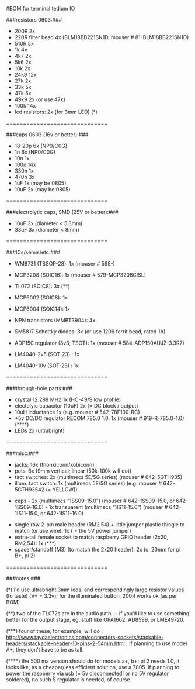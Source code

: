 #BOM for terminal tedium IO 


###resistors 0603:###

- 200R            	2x 
- 220R filter bead    4x (BLM18BB221SN1D, mouser # 81-BLM18BB221SN1D)
- 510R            	5x
- 1k 					4x
- 4k7					2x 
- 5k6        		    2x
- 10k 				2x
- 24k9 				12x
- 27k					2x 
- 33k 				5x
- 47k                 5x 
- 49k9 				2x (or use 47k)
- 100k 				14x  
- led resistors:      2x (for 3mm LED) (*) 

==============================

###caps 0603 (16v or better):###

- 18-20p			6x (NP0/C0G) 
- 1n 				6x (NP0/C0G)  	 
- 10n 				1x 
- 100n 				14x 
- 330n 				1x
- 470n 				3x
- 1uF 				1x (may be 0805)
- 10uF 				2x (may be 0805)

==============================

###electrolytic caps, SMD (25V or better):###

- 10uF 			 3x (diameter < 5.3mm)
- 33uF 			 3x (diameter < 8mm)

==============================

###ICs/semis/etc:###

- WM8731  (TSSOP-28): 		1x  (mouser # 595-)
- MCP3208 (SOIC16):			1x  (mouser # 579-MCP3208CISL)
- TL072 (SOIC8):			3x  (**)
- MCP6002 (SOIC8):			1x
- MCP6004 (SOIC14):			1x


- NPN transistors (MMBT3904): 4x 
- SM5817 Schottky diodes: 3x (or use 1206 ferrit bead, rated 1A)
- ADP150 regulator (3v3, TSOT): 1x (mouser # 584-ADP150AUJZ-3.3R7)
- LM4040-2v5 (SOT-23) : 1x
- LM4040-10v (SOT-23) : 1x

==============================

###through-hole parts:###

- crystal 12.288 MHz 						1x (HC-49/S low profile) 
- electolyic capacitor (10uF)				2x (= DC block / output)
- 10uH inductance 	    	    			1x (e.g. mouser # 542-78F100-RC)
- +5v DC/DC regulator RECOM 785.0 1.0.     	1x (mouser # 919-R-785.0-1.0) (****)
- LEDs  2x (ultrabright) 

==============================

###misc:###

- jacks:			  16x (thonkiconn/kobiconn)
- pots:				  6x  (9mm vertical; linear (50k-100k will do))
- tact switches: 	  2x  (multimecs 5E/5G series) (mouser # 642-5GTH935)
- illum. tact switch: 1x  (multimecs 5E/5G series) (e.g. mouser # 642-5GTH93542 (= YELLOW))
+ caps			- 2x  (multimecs “1SS09-15.0”) (mouser # 642-1SS09-15.0, or 642-1SS09-16.0)
				- 1x  transparent (multimecs “1IS11-15.0”) (mouser # 642-1IS11-15.0, or 642-1IS11-16.0)

- single row 2-pin male header (RM2.54) + little jumper plastic thingie to match (or use wire): 1x ( = the 5V power jumper)
- extra-tall female socket to match raspberry GPIO header (2x20, RM2.54): 1x (***)
- spacer/standoff (M3) (to match the 2x20 header): 2x (c. 20mm for pi B+, pi 2)

==============================

###notes:###

(*) i'd use ultrabright 3mm leds, and correspondingly large resistor values (to taste) (V+ = 3.3v); for the illuminated button, 200R works ok (as per BOM)

(**) two of the TL072s are in the audio path — if you’d like to use something better for the output stage, eg. stuff like OPA1662, AD8599, or LME49720.

(***) four of these, for example, will do : http://www.taydaelectronics.com/connectors-sockets/stackable-headers/stackable-header-10-pins-2-54mm.html ; 
if planning to use model A+, they don't have to be as tall. 

(****) the 500 ma version should do for models a+, b+; pi 2 needs 1.0, it looks like; as a cheaper/less efficient solution, use a 7805. if planning to power the raspberry via usb (= 5v disconnected! or no 5V regulator soldered), no such $ regulator is needed, of course.







